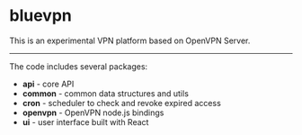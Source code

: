 # bluevpn

This is an experimental VPN platform based on OpenVPN Server.

---

The code includes several packages:

- **api** - core API
- **common** - common data structures and utils
- **cron** - scheduler to check and revoke expired access
- **openvpn** - OpenVPN node.js bindings
- **ui** - user interface built with React
